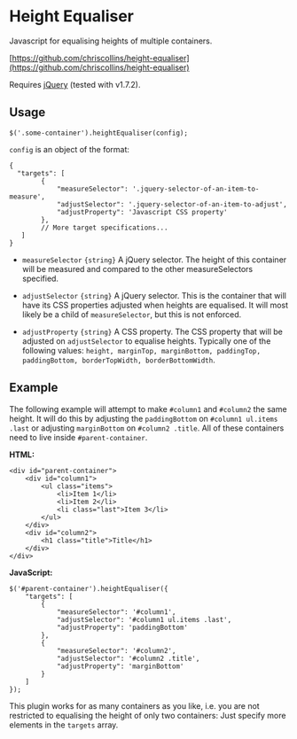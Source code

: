Height Equaliser
================

Javascript for equalising heights of multiple containers.

[https://github.com/chriscollins/height-equaliser](https://github.com/chriscollins/height-equaliser)

Requires [jQuery](http://jquery.com) (tested with v1.7.2).

Usage
-----

`$('.some-container').heightEqualiser(config);`

`config` is an object of the format:

    {
      "targets": [
            {
                "measureSelector": '.jquery-selector-of-an-item-to-measure',
                "adjustSelector": '.jquery-selector-of-an-item-to-adjust',
                "adjustProperty": 'Javascript CSS property'
            },
            // More target specifications...
       ]
    }

* `measureSelector` `{string}` A jQuery selector.  The height of this container will be measured and compared to the other measureSelectors specified.

* `adjustSelector` `{string}` A jQuery selector.  This is the container that will have its CSS properties adjusted when heights are equalised.  It will most likely be a child of `measureSelector`, but this is not enforced.

* `adjustProperty` `{string}` A CSS property.  The CSS property that will be adjusted on `adjustSelector` to equalise heights.  Typically one of the following values: `height, marginTop, marginBottom, paddingTop, paddingBottom, borderTopWidth, borderBottomWidth`.

Example
-------

The following example will attempt to make `#column1` and `#column2` the same height.  It will do this by adjusting the `paddingBottom` on `#column1 ul.items .last` or adjusting `marginBottom` on `#column2 .title`.  All of these containers need to live inside `#parent-container`.

__HTML:__

    <div id="parent-container">
        <div id="column1">
            <ul class="items">
                <li>Item 1</li>
                <li>Item 2</li>
                <li class="last">Item 3</li>
            </ul>
        </div>
        <div id="column2">
            <h1 class="title">Title</h1>
        </div>
    </div>

__JavaScript:__

    $('#parent-container').heightEqualiser({
        "targets": [
            {
                "measureSelector": '#column1',
                "adjustSelector": '#column1 ul.items .last',
                "adjustProperty": 'paddingBottom'
            },
            {
                "measureSelector": '#column2',
                "adjustSelector": '#column2 .title',
                "adjustProperty": 'marginBottom'
            }
        ]
    });

This plugin works for as many containers as you like, i.e. you are not restricted to equalising the height of only two containers: Just specify more elements in the `targets` array.
